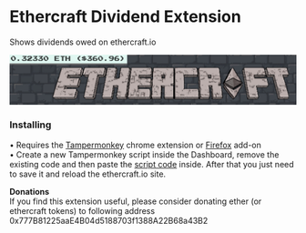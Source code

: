 # Ethercraft Dividend Extension

Shows dividends owed on ethercraft.io

![Example](example.png?raw=true "Example")

### Installing
• Requires the [Tampermonkey](https://chrome.google.com/webstore/detail/tampermonkey/dhdgffkkebhmkfjojejmpbldmpobfkfo?hl=en) chrome extension or [Firefox](https://addons.mozilla.org/en-US/firefox/addon/tampermonkey/) add-on   
• Create a new Tampermonkey script inside the Dashboard, remove the existing code and then paste the [script code](https://raw.githubusercontent.com/jghowe/EthercraftDividendExtension/master/script) inside. After that you just need to save it and reload the ethercraft.io site.

**Donations**  
If you find this extension useful, please consider donating ether (or ethercraft tokens) to following address
0x777B81225aaE4B04d5188703f1388A22B68a43B2
